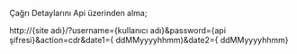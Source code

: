 Çağrı Detaylarını Api üzerinden alma;

http://{site adı}/?username={kullanıcı adı}&password={api şifresi}&action=cdr&date1={ ddMMyyyyhhmm)&date2={ ddMMyyyyhhmm}
